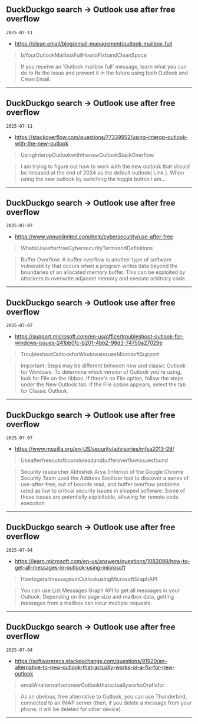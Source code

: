 ## DuckDuckgo search -> Outlook use after free overflow
`2025-07-11`

* https://clean.email/blog/email-management/outlook-mailbox-full

<blockquote>
 IsYourOutlookMailboxFullHowtoFixItandCleanSpace
</blockquote>
<blockquote>
If you receive an 'Outlook mailbox full' message, learn what you can do to fix the issue and prevent it in the future using both Outlook and Clean Email.
</blockquote>

---

## DuckDuckgo search -> Outlook use after free overflow
`2025-07-11`

* https://stackoverflow.com/questions/77339952/using-interop-outlook-with-the-new-outlook

<blockquote>
 UsingInteropOutlookwiththenewOutlookStackOverflow
</blockquote>
<blockquote>
I am trying to figure out how to work with the new outlook that should be released at the end of 2024 as the default outlook( Link ). When using the new outlook by switching the toggle button I am...
</blockquote>

---

## DuckDuckgo search -> Outlook use after free overflow
`2025-07-07`

* https://www.vpnunlimited.com/help/cybersecurity/use-after-free

<blockquote>
 WhatisUseafterfreeCybersecurityTermsandDefinitions
</blockquote>
<blockquote>
Buffer Overflow: A buffer overflow is another type of software vulnerability that occurs when a program writes data beyond the boundaries of an allocated memory buffer. This can be exploited by attackers to overwrite adjacent memory and execute arbitrary code.
</blockquote>

---

## DuckDuckgo search -> Outlook use after free overflow
`2025-07-07`

* https://support.microsoft.com/en-us/office/troubleshoot-outlook-for-windows-issues-241bb0fc-b201-4bb2-98d3-74750a27029e

<blockquote>
 TroubleshootOutlookforWindowsissuesMicrosoftSupport
</blockquote>
<blockquote>
Important: Steps may be different between new and classic Outlook for Windows. To determine which version of Outlook you're using, look for File on the ribbon. If there's no File option, follow the steps under the New Outlook tab. If the File option appears, select the tab for Classic Outlook.
</blockquote>

---

## DuckDuckgo search -> Outlook use after free overflow
`2025-07-07`

* https://www.mozilla.org/en-US/security/advisories/mfsa2013-28/

<blockquote>
 Useafterfreeoutofboundsreadandbufferoverflowissuesfound
</blockquote>
<blockquote>
Security researcher Abhishek Arya (Inferno) of the Google Chrome Security Team used the Address Sanitizer tool to discover a series of use-after-free, out of bounds read, and buffer overflow problems rated as low to critical security issues in shipped software. Some of these issues are potentially exploitable, allowing for remote code execution.
</blockquote>

---

## DuckDuckgo search -> Outlook use after free overflow
`2025-07-04`

* https://learn.microsoft.com/en-us/answers/questions/1082098/how-to-get-all-messages-in-outlook-using-microsoft

<blockquote>
 HowtogetallmessagesinOutlookusingMicrosoftGraphAPI
</blockquote>
<blockquote>
You can use List Messages Graph API to get all messages in your Outlook. Depending on the page size and mailbox data, getting messages from a mailbox can incur multiple requests.
</blockquote>

---

## DuckDuckgo search -> Outlook use after free overflow
`2025-07-04`

* https://softwarerecs.stackexchange.com/questions/91920/an-alternative-to-new-outlook-that-actually-works-or-a-fix-for-new-outlook

<blockquote>
 emailAnalternativetonewOutlookthatactuallyworksOrafixfor
</blockquote>
<blockquote>
As an obvious, free alternative to Outlook, you can use Thunderbird, connected to an IMAP server (then, if you delete a message from your phone, it will be deleted for other device).
</blockquote>

---

